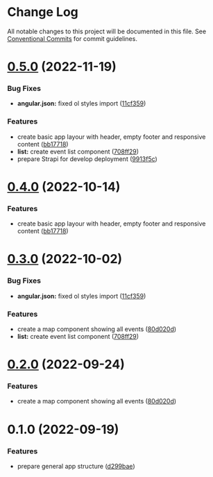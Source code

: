 # Change Log

All notable changes to this project will be documented in this file.
See [Conventional Commits](https://conventionalcommits.org) for commit guidelines.

# [0.5.0](https://github.com/Miwoli/jugger/compare/frontend@0.2.0...frontend@0.5.0) (2022-11-19)


### Bug Fixes

* **angular.json:** fixed ol styles import ([11cf359](https://github.com/Miwoli/jugger/commit/11cf359fe94179b1953686e220201efda2e37260))


### Features

* create basic app layour with header, empty footer and responsive content ([bb17718](https://github.com/Miwoli/jugger/commit/bb17718a743fe2730ab62b8ab3ef2765a275214f))
* **list:** create event list component ([708ff29](https://github.com/Miwoli/jugger/commit/708ff29044b7f1c9812e57563335bf7faa2beb69))
* prepare Strapi for develop deployment ([9913f5c](https://github.com/Miwoli/jugger/commit/9913f5ce5ccbb6456bec4853e65e92921a2da111))





# [0.4.0](https://github.com/Miwoli/jugger/compare/frontend@0.3.0...frontend@0.4.0) (2022-10-14)


### Features

* create basic app layour with header, empty footer and responsive content ([bb17718](https://github.com/Miwoli/jugger/commit/bb17718a743fe2730ab62b8ab3ef2765a275214f))





# [0.3.0](https://github.com/Miwoli/jugger/compare/frontend@0.1.0...frontend@0.3.0) (2022-10-02)


### Bug Fixes

* **angular.json:** fixed ol styles import ([11cf359](https://github.com/Miwoli/jugger/commit/11cf359fe94179b1953686e220201efda2e37260))


### Features

* create a map component showing all events ([80d020d](https://github.com/Miwoli/jugger/commit/80d020d0fee2f2cba16ab8922b7ad4c0e48d6201))
* **list:** create event list component ([708ff29](https://github.com/Miwoli/jugger/commit/708ff29044b7f1c9812e57563335bf7faa2beb69))





# [0.2.0](https://github.com/Miwoli/jugger/compare/frontend@0.1.0...frontend@0.2.0) (2022-09-24)


### Features

* create a map component showing all events ([80d020d](https://github.com/Miwoli/jugger/commit/80d020d0fee2f2cba16ab8922b7ad4c0e48d6201))





# 0.1.0 (2022-09-19)


### Features

* prepare general app structure ([d299bae](https://github.com/Miwoli/jugger/commit/d299bae4ad653d9bde2a38344fea055b28b50901))
